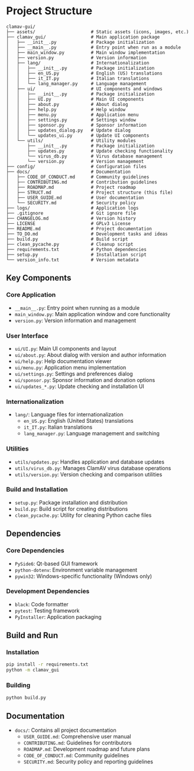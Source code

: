 # Project Structure

```text
clamav-gui/
├── assets/                     # Static assets (icons, images, etc.)
├── clamav_gui/                 # Main application package
│   ├── __init__.py             # Package initialization
│   ├── __main__.py             # Entry point when run as a module
│   ├── main_window.py          # Main window implementation
│   ├── version.py              # Version information
│   ├── lang/                   # Internationalization
│   │   ├── __init__.py         # Package initialization
│   │   ├── en_US.py            # English (US) translations
│   │   ├── it_IT.py            # Italian translations
│   │   └── lang_manager.py     # Language management
│   ├── ui/                     # UI components and windows
│   │   ├── __init__.py         # Package initialization
│   │   ├── UI.py               # Main UI components
│   │   ├── about.py            # About dialog
│   │   ├── help.py             # Help window
│   │   ├── menu.py             # Application menu
│   │   ├── settings.py         # Settings window
│   │   ├── sponsor.py          # Sponsor information
│   │   ├── updates_dialog.py   # Update dialog
│   │   └── updates_ui.py       # Update UI components
│   └── utils/                  # Utility modules
│       ├── __init__.py         # Package initialization
│       ├── updates.py          # Update checking functionality
│       └── virus_db.py         # Virus database management
│       └── version.py          # Version management
├── config/                     # Configuration files
├── docs/                       # Documentation
│   ├── CODE_OF_CONDUCT.md      # Community guidelines
│   ├── CONTRIBUTING.md         # Contribution guidelines
│   ├── ROADMAP.md              # Project roadmap
│   ├── STRUCT.md               # Project structure (this file)
│   ├── USER_GUIDE.md           # User documentation
│   └── SECURITY.md             # Security policy
├── logs/                       # Application logs
├── .gitignore                  # Git ignore file
├── CHANGELOG.md                # Version history
├── LICENSE                     # GPLv3 License
├── README.md                   # Project documentation
├── TO_DO.md                    # Development tasks and ideas
├── build.py                    # Build script
├── clean_pycache.py            # Cleanup script
├── requirements.txt            # Python dependencies
├── setup.py                    # Installation script
└── version_info.txt            # Version metadata
```

## Key Components

### Core Application

- `__main__.py`: Entry point when running as a module
- `main_window.py`: Main application window and core functionality
- `version.py`: Version information and management

### User Interface

- `ui/UI.py`: Main UI components and layout
- `ui/about.py`: About dialog with version and author information
- `ui/help.py`: Help documentation viewer
- `ui/menu.py`: Application menu implementation
- `ui/settings.py`: Settings and preferences dialog
- `ui/sponsor.py`: Sponsor information and donation options
- `ui/updates_*.py`: Update checking and installation UI

### Internationalization

- `lang/`: Language files for internationalization
  - `en_US.py`: English (United States) translations
  - `it_IT.py`: Italian translations
  - `lang_manager.py`: Language management and switching

### Utilities

- `utils/updates.py`: Handles application and database updates
- `utils/virus_db.py`: Manages ClamAV virus database operations
- `utils/version.py`: Version checking and comparison utilities

### Build and Installation

- `setup.py`: Package installation and distribution
- `build.py`: Build script for creating distributions
- `clean_pycache.py`: Utility for cleaning Python cache files

## Dependencies

### Core Dependencies

- `PySide6`: Qt-based GUI framework
- `python-dotenv`: Environment variable management
- `pywin32`: Windows-specific functionality (Windows only)

### Development Dependencies

- `black`: Code formatter
- `pytest`: Testing framework
- `PyInstaller`: Application packaging

## Build and Run

### Installation

```bash
pip install -r requirements.txt
python -m clamav_gui
```

### Building

```bash
python build.py
```

## Documentation

- `docs/`: Contains all project documentation
  - `USER_GUIDE.md`: Comprehensive user manual
  - `CONTRIBUTING.md`: Guidelines for contributors
  - `ROADMAP.md`: Development roadmap and future plans
  - `CODE_OF_CONDUCT.md`: Community guidelines
  - `SECURITY.md`: Security policy and reporting guidelines
